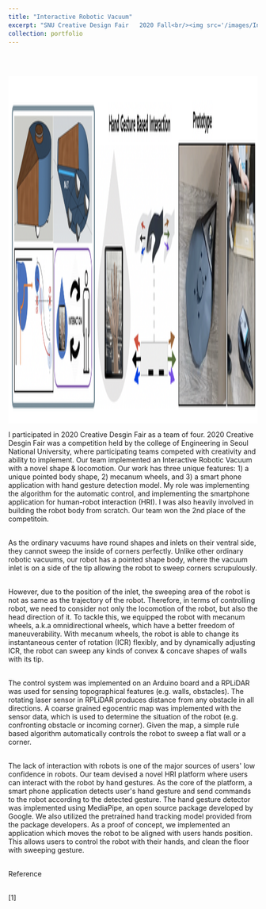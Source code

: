```yaml
---
title: "Interactive Robotic Vacuum"
excerpt: "SNU Creative Design Fair   2020 Fall<br/><img src='/images/InteractiveRobot.png' align='middle' width='700' height='500'>"
collection: portfolio
---
```

<br><br>

<img src='/images/InteractiveRobot.png' align='middle' width='1000' height='700'>

<p style="text-align:justify;">

I participated in 2020 Creative Desgin Fair as a team of four. 2020 Creative Desgin Fair was a competition held by the college of Engineering in Seoul National University, where participating teams competed with creativity and ability to implement. Our team implemented an Interactive Robotic Vacuum with a novel shape & locomotion. Our work has three unique features: 1) a unique pointed body shape, 2) mecanum wheels, and 3) a smart phone application with hand gesture detection model. My role was implementing the algorithm for the automatic control, and implementing the smartphone application for human-robot interaction (HRI). I was also heavily involved in building the robot body from scratch. Our team won the 2nd place of the competitoin. <br><br>

As the ordinary vacuums have round shapes and inlets on their ventral side, they cannot sweep the inside of corners perfectly. Unlike other ordinary robotic vacuums, our robot has a pointed shape body, where the vacuum inlet is on a side of the tip allowing the robot to sweep corners scrupulously. <br><br>

However, due to the position of the inlet, the sweeping area of the robot is not as same as the trajectory of the robot. Therefore, in terms of controlling robot, we need to consider not only the locomotion of the robot, but also the head direction of it. To tackle this, we equipped the robot with mecanum wheels, a.k.a omnidirectional wheels, which have a better freedom of maneuverability. With mecanum wheels, the robot is able to change its instantaneous center of rotation (ICR) flexibly, and by dynamically adjusting ICR, the robot can sweep any kinds of convex & concave shapes of walls with its tip. <br><br>

The control system was implemented on an Arduino board and a RPLiDAR was used for sensing topographical features (e.g. walls, obstacles). The rotating laser sensor in RPLiDAR produces distance from any obstacle in all directions. A coarse grained egocentric map was implemented with the sensor data, which is used to determine the situation of the robot (e.g. confronting obstacle or incoming corner). Given the map, a simple rule based algorithm automatically controls the robot to sweep a flat wall or a corner. <br><br>

The lack of interaction with robots is one of the major sources of users' low confidence in robots. Our team devised a novel HRI platform where users can interact with the robot by hand gestures. As the core of the platform, a smart phone application detects user's hand gesture and send commands to the robot according to the detected gesture. The hand gesture detector was implemented using MediaPipe, an open source package developed by Google. We also utilized the pretrained hand tracking model provided from the package developers. As a proof of concept, we implemented an application which moves the robot to be aligned with users hands position. This allows users to control the robot with their hands, and clean the floor with sweeping gesture. <br><br>





</p>


Reference <br><br>

[1] 
